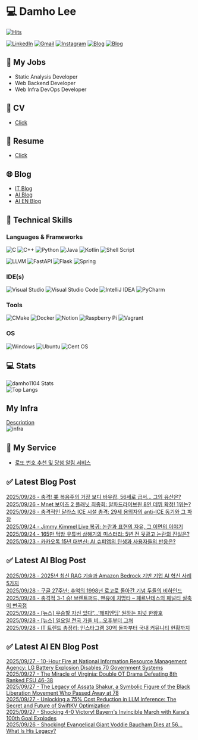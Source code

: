 
# 💻 Damho Lee

[![Hits](https://hits.seeyoufarm.com/api/count/incr/badge.svg?url=https%3A%2F%2Fgithub.com%2Fdamho1104&count_bg=%233D9CC8&title_bg=%23555555&icon=&icon_color=%23E7E7E7&title=hits&edge_flat=false)](https://hits.seeyoufarm.com)  

[![LinkedIn](https://img.shields.io/badge/Linkedin-%230077B5.svg?style=flat&logo=linkedin&logoColor=white)](https://www.linkedin.com/in/damho1104/)
[![Gmail](https://img.shields.io/badge/Gmail-D14836?style=flat&logo=gmail&logoColor=white)](mailto:damho1104@gmail.com)
[![Instagram](https://img.shields.io/badge/Instargram-%23E4405F.svg?style=flat&logo=Instagram&logoColor=white)](https://www.instagram.com/damho1104/)
[![Blog](https://img.shields.io/badge/Blog-%23000000.svg?style=flat&logo=Tistory&logoColor=white)](https://dmomo.co.kr/)
[![Blog](https://img.shields.io/badge/Blog-%23000000.svg?style=flat&logo=WordPress&logoColor=white)](https://blog.ai.dmomo.co.kr/)

## 📃 My Jobs
- Static Analysis Developer
- Web Backend Developer
- Web Infra DevOps Developer

## 📰 CV
- [Click](https://resume.dmomo.net/damho.lee/resume)  

## 📘 Resume
- [Click](https://damho1104.notion.site/8af3191b9815406d95708d9a0cea5a9e)  

## 🌐 Blog
- [IT Blog](https://dmomo.co.kr/)
- [AI Blog](https://blog.ai.dmomo.co.kr/)
- [AI EN Blog](https://ai.trend.dmomo.co.kr/)

## 💪 Technical Skills
### Languages & Frameworks
![C](https://img.shields.io/badge/c-%2300599C.svg?style=flat&logo=c&logoColor=white)
![C++](https://img.shields.io/badge/c++-%2300599C.svg?style=flat&logo=c%2B%2B&logoColor=white)
![Python](https://img.shields.io/badge/Python-3776AB.svg?&style=flat&logo=Python&logoColor=white)
![Java](https://img.shields.io/badge/java-%23ED8B00.svg?style=flat&logo=openjdk&logoColor=white)
![Kotlin](https://img.shields.io/badge/Kotlin-%237F52FF.svg?style=flat&logo=Kotlin&logoColor=white)
![Shell Script](https://img.shields.io/badge/Shell_script-%23121011.svg?style=flat&logo=gnu-bash&logoColor=white)  
  
![LLVM](https://img.shields.io/badge/LLVM/Clang-000B1D.svg?&style=flat&logo=LLVM&logoColor=white)
![FastAPI](https://img.shields.io/badge/FastAPI-005571?style=flat&logo=fastapi)
![Flask](https://img.shields.io/badge/Flask-%23000.svg?style=flat&logo=flask&logoColor=white)
![Spring](https://img.shields.io/badge/Springboot-%236DB33F.svg?style=flat&logo=spring&logoColor=white)
  
  
### IDE(s)
![Visual Studio](https://img.shields.io/badge/Visual%20Studio-5C2D91.svg?style=flat&logo=visual-studio&logoColor=white) 
![Visual Studio Code](https://img.shields.io/badge/Visual%20Studio%20Code-0078d7.svg?style=flat&logo=visual-studio-code&logoColor=white)
![IntelliJ IDEA](https://img.shields.io/badge/IntelliJIDEA-000000.svg?style=flat&logo=intellij-idea&logoColor=white) 
![PyCharm](https://img.shields.io/badge/PyCharm-143?style=flat&logo=pycharm&logoColor=black&color=black&labelColor=green) 


### Tools
![CMake](https://img.shields.io/badge/CMake-%23008FBA.svg?style=flat&logo=cmake&logoColor=white)
![Docker](https://img.shields.io/badge/docker-%230db7ed.svg?style=flat&logo=docker&logoColor=white)
![Notion](https://img.shields.io/badge/Notion-%23000000.svg?style=flat&logo=notion&logoColor=white)
![Raspberry Pi](https://img.shields.io/badge/-RaspberryPi-C51A4A?style=flat&logo=Raspberry-Pi)
![Vagrant](https://img.shields.io/badge/Vagrant-%231563FF.svg?style=flat&logo=vagrant&logoColor=white)


### OS
![Windows](https://img.shields.io/badge/Windows-0078D6?style=flat&logo=windows&logoColor=white)
![Ubuntu](https://img.shields.io/badge/Ubuntu-E95420?style=flat&logo=ubuntu&logoColor=white)
![Cent OS](https://img.shields.io/badge/Cent%20OS-002260?style=flat&logo=centos&logoColor=F0F0F0)


## :computer: Stats
![damho1104 Stats](https://github-readme-stats.vercel.app/api?username=damho1104&hide=issues&show_icons=true&show=prs_merged,prs_merged_percentage&theme=chartreuse-dark)  
![Top Langs](https://github-readme-stats.vercel.app/api/top-langs/?username=damho1104&layout=compact&theme=chartreuse-dark)


## My Infra
[Description](https://dmomo.co.kr/444)  
![infra](https://nextcloud.dmomo.net/apps/files_sharing/publicpreview/EtWDB9RaEXyf4FT?file=/&fileId=142416&x=6016&y=3384&a=true&etag=eee0bc0c4308201c786211582fdbc678)  





## 📣 My Service
- [로또 번호 추천 및 당첨 알림 서비스](https://lotto.dmomo.co.kr/)  


## ✅ Latest Blog Post

[2025/09/26 - 충격! 美 복음주의 거장 보디 바우캄, 56세로 급서... 그의 유산은?](https://dmomo.co.kr/719) <br/>
[2025/09/26 - Mnet 보이즈 2 플래닛 최종회: 알파드라이브원 8인 데뷔 확정! 1위는?](https://dmomo.co.kr/718) <br/>
[2025/09/26 - 충격적인 달라스 ICE 시설 총격: 29세 용의자의 anti-ICE 동기와 그 파장](https://dmomo.co.kr/717) <br/>
[2025/09/24 - Jimmy Kimmel Live 복귀: 논란과 표현의 자유, 그 이면의 이야기](https://dmomo.co.kr/716) <br/>
[2025/09/24 - 165만 먹방 유튜버 상해기의 미스터리: 5년 전 뒷광고 논란의 진실은?](https://dmomo.co.kr/715) <br/>
[2025/09/23 - 카카오톡 15년 대변신: AI 슈퍼앱의 탄생과 사용자들의 반응은?](https://dmomo.co.kr/714) <br/>

## ✅ Latest AI Blog Post
[2025/09/28 - 2025년 최신 RAG 기술과 Amazon Bedrock 기반 기업 AI 혁신 사례 5가지](https://blog.ai.dmomo.co.kr/tech/10946) <br/>
[2025/09/28 - 구글 27주년: 추억의 1998년 로고로 돌아간 기념 두들의 비하인드](https://blog.ai.dmomo.co.kr/trend/10943) <br/>
[2025/09/28 - 충격적 3-1 승! 브렌트퍼드, 맨유에 치명타 – 페르난데스의 페널티 실축이 변곡점](https://blog.ai.dmomo.co.kr/trend/10942) <br/>
[2025/09/28 - [뉴스] 우승할 자신 있다”…’해피엔딩’ 원하는 피넛 한왕호](https://blog.ai.dmomo.co.kr/news/10937) <br/>
[2025/09/28 - [뉴스] 일요일 전국 가을 비…오후부터 그쳐](https://blog.ai.dmomo.co.kr/news/10934) <br/>
[2025/09/28 - IT 트렌드 총정리: 인스타그램 30억 돌파부터 국내 커뮤니티 현황까지](https://blog.ai.dmomo.co.kr/ai/10931) <br/>

## ✅ Latest AI EN Blog Post
[2025/09/27 - 10-Hour Fire at National Information Resource Management Agency: LG Battery Explosion Disables 70 Government Systems](https://ai.trend.dmomo.co.kr/2025/09/10-hour-fire-at-national-information.html) <br/>
[2025/09/27 - The Miracle of Virginia: Double OT Drama Defeating 8th Ranked FSU 46-38](https://ai.trend.dmomo.co.kr/2025/09/the-miracle-of-virginia-double-ot-drama.html) <br/>
[2025/09/27 - The Legacy of Assata Shakur, a Symbolic Figure of the Black Liberation Movement Who Passed Away at 78](https://ai.trend.dmomo.co.kr/2025/09/the-legacy-of-assata-shakur-symbolic.html) <br/>
[2025/09/27 - Unlocking a 75% Cost Reduction in LLM Inference: The Secret and Future of SwiftKV Optimization](https://ai.trend.dmomo.co.kr/2025/09/unlocking-75-cost-reduction-in-llm.html) <br/>
[2025/09/27 - Shocking 4-0 Victory! Bayern's Invincible March with Kane's 100th Goal Explodes](https://ai.trend.dmomo.co.kr/2025/09/shocking-4-0-victory-bayerns-invincible.html) <br/>
[2025/09/26 - Shocking! Evangelical Giant Voddie Baucham Dies at 56... What Is His Legacy?](https://ai.trend.dmomo.co.kr/2025/09/shocking-evangelical-giant-voddie.html) <br/>
